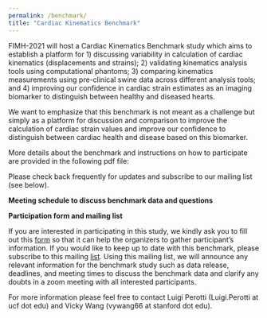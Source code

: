 ```yaml
---
permalink: /benchmark/
title: "Cardiac Kinematics Benchmark"
---
```


FIMH-2021 will host a Cardiac Kinematics Benchmark study which aims to establish a platform for 1) discussing variability in calculation of cardiac kinematics (displacements and strains); 2) validating kinematics analysis tools using computational phantoms; 3) comparing kinematics measurements using pre-clinical swine data across different analysis tools; and 4) improving our confidence in cardiac strain estimates as an imaging biomarker to distinguish between healthy and diseased hearts. 

We want to emphasize that this benchmark is not meant as a challenge but simply as a platform for discussion and comparison to improve the calculation of cardiac strain values and improve our confidence to distinguish between cardiac health and disease based on this biomarker.

More details about the benchmark and instructions on how to participate are provided in the following pdf file:

Please check back frequently for updates and subscribe to our mailing list (see below).

**Meeting schedule to discuss benchmark data and questions**



**Participation form and mailing list**

If you are interested in participating in this study, we kindly ask you to fill out this [form](https://forms.gle/3BbhNuiwRfALV4xy6) so that it can help the organizers to gather participant’s information. If you would like to keep up to date with this benchmark, please subscribe to this mailing [list](https://mailman.stanford.edu/mailman/listinfo/fimh-kinematics-benchmark-2021). Using this mailing list, we will announce any relevant information for the benchmark study such as data release, deadlines, and meeting times to discuss the benchmark data and clarify any doubts in a zoom meeting with all interested participants. 


For more information please feel free to contact Luigi Perotti (Luigi.Perotti at ucf dot edu) and Vicky Wang (vywang66 at stanford dot edu).

<!--- We hope that this benchmark study will provide:
1. Insights on the variability of cardiac strain values reported in the literature for healthy volunteers and patients with cardiomyopathies.
2. A platform to discuss different approaches and highlight their advantages with respect to one another. -->

<!--- **Motivation** 
Cardiac strains can be used as an imaging biomarker to characterize cardiac function in health and disease. However, a large range of cardiac strains is 
reported in the literature, even for healthy volunteers. Several factors could contribute to this large spread, among which the processing methods
adopted to compute cardiac strains from acquired displacements and, if available, microstructural data play an important role. As acquired displacement imaging data are inherently noisy, different processing methods may amplify or reduce the experimental error as well as introduce a bias in the computed strains. 
In order to improve our confidence in using cardiac strains as biomarkers for cardiac function and dysfunction and compare strains reported in different studies, 
it is necessary to evaluate the variability introduced by different processing methods. To this end, the goal of this benchmark study is to characterize cardiac strains variation due to different processing methods and pipelines. -->


<!--- **Benchmark Approach**
To achieve this goal, we propose to analyze three sets of cine DENSE (Displacement Encoding with Stimulated Echoes) data, from which cardiac strains are computed and compared across participants. Cine-DENSE MRI encodes myocardial tissue displacement as the phase of the MR signal at the voxel level, thus it could potentially be the optimal displacement imaging method. -->

<!--- **Input data**
We will use three datasets: 
1. Synthetic cine DENSE images generated from a computational cylindrical phantom in which displacements are analytically defined and exact analytical strains are also known.
2. Midventricular cine DENSE images and cDTI (cardiac diffusion tensor imaging) data for N=2 healthy swine subjects.
3. Midventricular cine DENSE images and cDTI data for N=2 swine subjects with an infarct.
Incorporating cDTI data to compute myofiber strains is optional. -->


<!--- **Output data**
Each participant can use their preferred analysis tool to analyze the data listed above. Strain results will then be collected and summarized by the benchmark organizers. 
A detailed description of the data and the quantities to be reported can be found here. -->


<!---  **Dissemination of the Cardiac Kinematics Benchmark study**
The organizers of the benchmark study have been in contact with two journals -- Frontiers in Physiology (open access) or Philosophical Transactions A (open access available) -- regarding setting up a special issue on this benchmark study. The exact journal for a special issue is to be determined and highly dependent on interest from the participants. <!--- Our goal is to give each participant, the option to submit their analysis tool (if not already published) and benchmark study results as a full-length journal article in a journal special issue. -->




